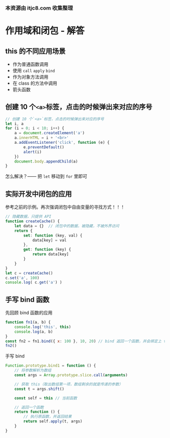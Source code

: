 ### 本资源由 itjc8.com 收集整理
# 作用域和闭包 - 解答

## this 的不同应用场景

- 作为普通函数调用
- 使用 `call` `apply` `bind`
- 作为对象方法调用
- 在 class 的方法中调用
- 箭头函数

## 创建 10 个`<a>`标签，点击的时候弹出来对应的序号

```js
// 创建 10 个`<a>`标签，点击的时候弹出来对应的序号
let i, a
for (i = 0; i < 10; i++) {
    a = document.createElement('a')
    a.innerHTML = i + '<br>'
    a.addEventListener('click', function (e) {
        e.preventDefault()
        alert(i)
    })
    document.body.appendChild(a)
}
```

怎么解决？—— 把 `let` 移动到 `for` 里即可

## 实际开发中闭包的应用

参考之前的示例。再次强调闭包中自由变量的寻找方式！！！

```js
// 隐藏数据，只提供 API
function createCache() {
    let data = {}  // 闭包中的数据，被隐藏，不被外界访问
    return {
        set: function (key, val) {
            data[key] = val
        },
        get: function (key) {
            return data[key]
        }
    }
}
let c = createCache()
c.set('a', 100)
console.log( c.get('a') )
```

## 手写 bind 函数

先回顾 bind 函数的应用

```js
function fn1(a, b) {
    console.log('this', this)
    console.log(a, b)
}
const fn2 = fn1.bind({ x: 100 }, 10, 20) // bind 返回一个函数，并会绑定上 this
fn2()
```

手写 bind

```js
Function.prototype.bind1 = function () {
    // 将参数解析为数组
    const args = Array.prototype.slice.call(arguments)

    // 获取 this（取出数组第一项，数组剩余的就是传递的参数）
    const t = args.shift()

    const self = this // 当前函数

    // 返回一个函数
    return function () {
        // 执行原函数，并返回结果
        return self.apply(t, args)
    }
}
```
